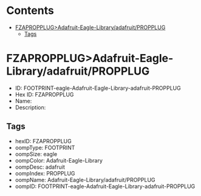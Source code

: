 



Contents
========

* [FZAPROPPLUG>Adafruit-Eagle-Library/adafruit/PROPPLUG](#fzapropplugadafruit-eagle-libraryadafruitpropplug)
	* [Tags](#tags)

# FZAPROPPLUG>Adafruit-Eagle-Library/adafruit/PROPPLUG

- ID: FOOTPRINT-eagle-Adafruit-Eagle-Library-adafruit-PROPPLUG
- Hex ID: FZAPROPPLUG
- Name: 
- Description: 

## Tags

- hexID: FZAPROPPLUG
- oompType: FOOTPRINT
- oompSize: eagle
- oompColor: Adafruit-Eagle-Library
- oompDesc: adafruit
- oompIndex: PROPPLUG
- oompName: Adafruit-Eagle-Library/adafruit/PROPPLUG
- oompID: FOOTPRINT-eagle-Adafruit-Eagle-Library-adafruit-PROPPLUG
